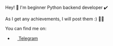 Hey! 👋 I'm beginner Python backend developer :heavy_check_mark:

As I get any achievements, I will post them :) :tada::sparkles:

You can find me on:
- <a href="https://t.me/MercyClassic"> 
    <img height=15 width=15 src="https://upload.wikimedia.org/wikipedia/commons/8/83/Telegram_2019_Logo.svg">
    Telegram
 </a>
